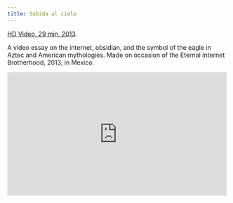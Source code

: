 ```yaml
---
title: Subida al cielo
---    
```


<a href="https://vimeo.com/67913533">HD Video, 29 min, 2013</a>.

A video essay on the internet, obsidian, and the symbol of the eagle in Aztec and American mythologies. Made on occasion of the Eternal Internet Brotherhood, 2013, in Mexico.

<iframe src="https://player.vimeo.com/video/67913533?title=0&byline=0&portrait=0" width="500" height="281" frameborder="0" webkitallowfullscreen mozallowfullscreen allowfullscreen></iframe>

<!-- <img src="{{assets}}/images/vincent_no_color_DSC5562.jpg" alt="" /> -->

<img src="{{assets}}/images/ascent-to-the-sky-stone-eagle.jpg" alt="" />

<img src="{{assets}}/images/ascent-to-the-sky-james-2.jpg" alt="" />

<img src="{{assets}}/images/ascent-to-the-sky-nfl.jpg" alt="" />
